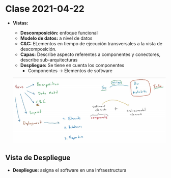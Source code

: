 # Clase 2021-04-22

- **Vistas:**
  - **Descomposición:** enfoque funcional
  - **Modelo de datos:** a nivel de datos
  - **C&C:** ELementos en tiempo de ejecución transversales a la vista de descomposición.
  - **Capas:** Describe aspecto referentes a componentes y conectores, describe sub-arquitecturas
  - **Despliegue:** Se tiene en cuenta los componentes
    - Componentes -> Elementos de software

  ![Vistas](images/022.png)

## Vista de Despliegue

- **Despliegue:** asigna el software en una Infraestructura

